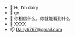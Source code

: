 - 👋 Hi, I’m dairy
- 👀 go
- 🌱 你相信什么，你就能看到什么
- 💞️ XXXX
- 📫 Dairy6767@gmail.com
<!---
Dairy-cn/Dairy-cn is a ✨ special ✨ repository because its `README.md` (this file) appears on your GitHub profile.
You can click the Preview link to take a look at your changes.
--->
